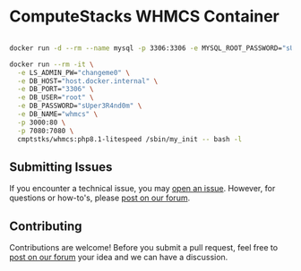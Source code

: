 # ComputeStacks WHMCS Container

```bash

docker run -d --rm --name mysql -p 3306:3306 -e MYSQL_ROOT_PASSWORD="sUper3R4nd0m" mariadb:10.3

docker run --rm -it \
  -e LS_ADMIN_PW="changeme0" \
  -e DB_HOST="host.docker.internal" \
  -e DB_PORT="3306" \
  -e DB_USER="root" \
  -e DB_PASSWORD="sUper3R4nd0m" \
  -e DB_NAME="whmcs" \
  -p 3000:80 \
  -p 7080:7080 \
  cmptstks/whmcs:php8.1-litespeed /sbin/my_init -- bash -l
```
  
## Submitting Issues

If you encounter a technical issue, you may [open an issue](https://github.com/ComputeStacks/cs-docker-whmcs/issues). However, for questions or how-to's, please [post on our forum](https://forum.computestacks.com).


## Contributing

Contributions are welcome! Before you submit a pull request, feel free to [post on our forum](https://forum.computestacks.com) your idea and we can have a discussion.

